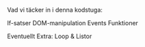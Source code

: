 Vad vi täcker in i denna kodstuga:

If-satser
DOM-manipulation
Events
Funktioner

Eventuellt Extra: 
Loop & Listor